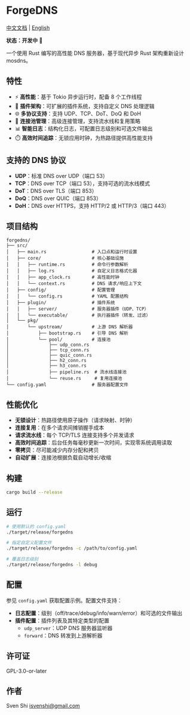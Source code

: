 # ForgeDNS

[中文文档](README_CN.md) | [English](README.md)

**状态：开发中** 🚧

一个使用 Rust 编写的高性能 DNS 服务器，基于现代异步 Rust 架构重新设计 mosdns。

## 特性

- ⚡ **高性能**：基于 Tokio 异步运行时，配备 8 个工作线程
- 🔌 **插件架构**：可扩展的插件系统，支持自定义 DNS 处理逻辑
- 🌐 **多协议支持**：支持 UDP、TCP、DoT、DoQ 和 DoH
- 🔄 **连接池管理**：高级连接管理，支持流水线和复用策略
- 📊 **智能日志**：结构化日志，可配置日志级别和可选文件输出
- ⏱️ **高效时间追踪**：无锁应用时钟，为热路径提供高性能支持

## 支持的 DNS 协议

- **UDP**：标准 DNS over UDP（端口 53）
- **TCP**：DNS over TCP（端口 53），支持可选的流水线模式
- **DoT**：DNS over TLS（端口 853）
- **DoQ**：DNS over QUIC（端口 853）
- **DoH**：DNS over HTTPS，支持 HTTP/2 或 HTTP/3（端口 443）

## 项目结构

```
forgedns/
├── src/
│   ├── main.rs                 # 入口点和运行时设置
│   ├── core/                   # 核心基础设施
│   │   ├── runtime.rs          # 命令行参数解析
│   │   ├── log.rs              # 自定义日志格式化器
│   │   ├── app_clock.rs        # 高性能时钟
│   │   └── context.rs          # DNS 请求/响应上下文
│   ├── config/                 # 配置管理
│   │   └── config.rs           # YAML 配置结构
│   ├── plugin/                 # 插件系统
│   │   ├── server/             # 服务器插件（UDP、TCP）
│   │   └── executable/         # 执行器插件（转发、过滤）
│   └── pkg/
│       └── upstream/           # 上游 DNS 解析器
│           ├── bootstrap.rs    # 引导 DNS 解析
│           └── pool/           # 连接池
│               ├── udp_conn.rs
│               ├── tcp_conn.rs
│               ├── quic_conn.rs
│               ├── h2_conn.rs
│               ├── h3_conn.rs
│               ├── pipeline.rs  # 流水线连接池
│               └── reuse.rs     # 复用连接池
└── config.yaml                 # 服务器配置文件
```

## 性能优化

- **无锁设计**：热路径使用原子操作（请求映射、时钟）
- **连接复用**：在多个请求间摊销握手成本
- **请求流水线**：每个 TCP/TLS 连接支持多个并发请求
- **高效时间追踪**：后台任务每毫秒更新一次时间，实现零系统调用读取
- **零拷贝**：尽可能减少内存分配和拷贝
- **自动扩展**：连接池根据负载自动增长/收缩

## 构建

```bash
cargo build --release
```

## 运行

```bash
# 使用默认的 config.yaml
./target/release/forgedns

# 指定自定义配置文件
./target/release/forgedns -c /path/to/config.yaml

# 覆盖日志级别
./target/release/forgedns -l debug
```

## 配置

参见 `config.yaml` 获取配置示例。配置文件支持：

- **日志配置**：级别（off/trace/debug/info/warn/error）和可选的文件输出
- **插件配置**：插件列表及其特定类型的配置
  - `udp_server`：UDP DNS 服务器监听器
  - `forward`：DNS 转发到上游解析器

## 许可证

GPL-3.0-or-later

## 作者

Sven Shi <isvenshi@gmail.com>

